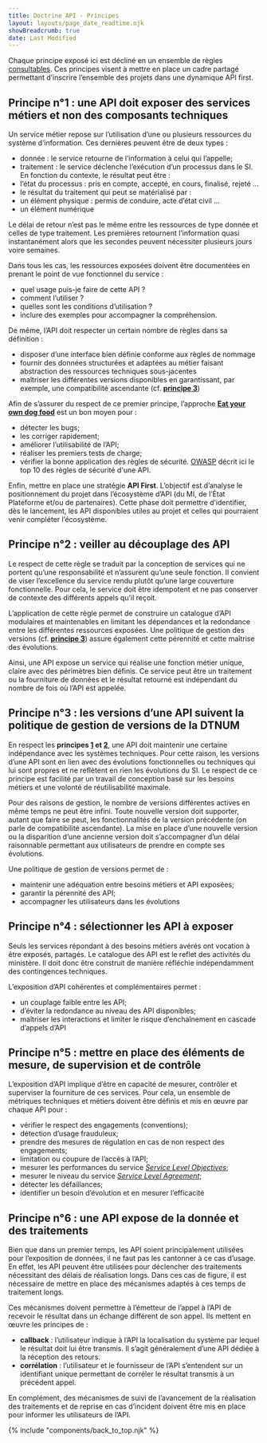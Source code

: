 ```yaml
---
title: Doctrine API - Principes
layout: layouts/page_date_readtime.njk
showBreadcrumb: true
date: Last Modified
---
```


Chaque principe exposé ici est décliné en un ensemble de règles [consultables](../regles/). Ces principes visent à mettre en place un cadre partagé permettant d’inscrire l’ensemble des projets dans une dynamique API first.

## <a name="pr1"> Principe n°1 : une API doit exposer des services métiers et non des composants techniques </a>

Un service métier repose sur l’utilisation d’une ou plusieurs ressources du système d’information. Ces dernières peuvent être de deux types :

- donnée : le service retourne de l’information à celui qui l’appelle;
- traitement : le service déclenche l’exécution d’un processus dans le SI. En fonction du contexte, le résultat peut être :
- l’état du processus : pris en compte, accepté, en cours, finalisé, rejeté …
- le résultat du traitement qui peut se matérialisé par :
- un élément physique : permis de conduire, acte d’état civil …
- un élément numérique

Le délai de retour n’est pas le même entre les ressources de type donnée et celles de type traitement. Les premières retournent l’information quasi instantanément alors que les secondes peuvent nécessiter plusieurs jours voire semaines.

Dans tous les cas, les ressources exposées doivent être documentées en prenant le point de vue fonctionnel du service :

- quel usage puis-je faire de cette API ?
- comment l’utiliser ?
- quelles sont les conditions d’utilisation ?
- inclure des exemples pour accompagner la compréhension.

De même, l’API doit respecter un certain nombre de règles dans sa définition :

- disposer d’une interface bien définie conforme aux règles de nommage
- fournir des données structurées et adaptées au métier faisant abstraction des ressources techniques sous-jacentes
- maîtriser les différentes versions disponibles en garantissant, par exemple, une compatibilité ascendante (cf. [**principe 3**](./index.html#pr3))

Afin de s’assurer du respect de ce premier principe, l’approche <a href="https://en.wikipedia.org/wiki/Eating_your_own_dog_food" target="_blank">**Eat your own dog food**</a> est un bon moyen pour :

- détecter les bugs;
- les corriger rapidement;
- améliorer l’utilisabilité de l’API;
- réaliser les premiers tests de charge;
- vérifier la bonne application des règles de sécurité. <a href="https://owasp.org/www-project-api-security/" target="_blank">OWASP</a> décrit ici le top 10 des règles de sécurité d'une API.

Enfin, mettre en place une stratégie **API First**. L’objectif est d’analyse le positionnement du projet dans l’écosystème d’API (du MI, de l’État Plateforme et/ou de partenaires). Cette phase doit permettre d’identifier, dès le lancement, les API disponibles utiles au projet et celles qui pourraient venir compléter l’écosystème.

## <a name="pr2"> Principe n°2 : veiller au découplage des API </a>

Le respect de cette règle se traduit par la conception de services qui ne portent qu’une responsabilité et n’assurent qu’une seule fonction. Il convient de viser l’excellence du service rendu plutôt qu’une large couverture fonctionnelle. Pour cela, le service doit être idempotent et ne pas conserver de contexte des différents appels qu’il reçoit.

L’application de cette règle permet de construire un catalogue d’API modulaires et maintenables en limitant les dépendances et la redondance entre les différentes ressources exposées. Une politique de gestion des versions (cf. [**principe 3**](./index.html#pr3)) assure également cette pérennité et cette maîtrise des évolutions.

Ainsi, une API expose un service qui réalise une fonction métier unique, claire avec des périmètres bien définis. Ce service peut être un traitement ou la fourniture de données et le résultat retourné est indépendant du nombre de fois où l’API est appelée.

## <a name="pr3"> Principe n°3 : les versions d’une API suivent la politique de gestion de versions de la DTNUM </a>

En respect les **principes [1](./index.html#pr1) et [2](./index.html#pr2)**, une API doit maintenir une certaine indépendance avec les systèmes techniques. Pour cette raison, les versions d’une API sont en lien avec des évolutions fonctionnelles ou techniques qui lui sont propres et ne reflètent en rien les évolutions du SI. Le respect de ce principe est facilité par un travail de conception basé sur les besoins métiers et une volonté de réutilisabilité maximale.

Pour des raisons de gestion, le nombre de versions différentes actives en même temps ne peut être infini. Toute nouvelle version doit supporter, autant que faire se peut, les fonctionnalités de la version précédente (on parle de compatibilité ascendante). La mise en place d’une nouvelle version ou la disparition d’une ancienne version doit s’accompagner d’un délai raisonnable permettant aux utilisateurs de prendre en compte ses évolutions.

Une politique de gestion de versions permet de :

- maintenir une adéquation entre besoins métiers et API exposées;
- garantir la pérennité des API;
- accompagner les utilisateurs dans les évolutions

## <a name="pr4"> Principe n°4 : sélectionner les API à exposer </a>

Seuls les services répondant à des besoins métiers avérés ont vocation à être exposés, partagés. Le catalogue des API est le reflet des activités du ministère. Il doit donc être construit de manière réfléchie indépendamment des contingences techniques.

L’exposition d’API cohérentes et complémentaires permet :

- un couplage faible entre les API;
- d’éviter la redondance au niveau des API disponibles;
- maîtriser les interactions et limiter le risque d’enchaînement en cascade d’appels d’API

## <a name="pr5"> Principe n°5 : mettre en place des éléments de mesure, de supervision et de contrôle </a>

L’exposition d’API implique d’être en capacité de mesurer, contrôler et superviser la fourniture de ces services. Pour cela, un ensemble de métriques techniques et métiers doivent être définis et mis en œuvre par chaque API pour :

- vérifier le respect des engagements (conventions);
- détection d’usage frauduleux;
- prendre des mesures de régulation en cas de non respect des engagements;
- limitation ou coupure de l’accès à l’API;
- mesurer les performances du service <a href="https://fr.wikipedia.org/wiki/SLO)" target="_blank">*Service Level Objectives*</a>;
- mesurer le niveau du service <a href="https://fr.wikipedia.org/wiki/Service-level_agreement" target="_blank">*Service Level Agreement*</a>; 
- détecter les défaillances;
- identifier un besoin d’évolution et en mesurer l’efficacité

## <a name="pr6"> Principe n°6 : une API expose de la donnée et des traitements </a>

Bien que dans un premier temps, les API soient principalement utilisées pour l’exposition de données, il ne faut pas les cantonner à ce cas d’usage. En effet, les API peuvent être utilisées pour déclencher des traitements nécessitant des délais de réalisation longs. Dans ces cas de figure, il est nécessaire de mettre en place des mécanismes adaptés à ces temps de traitement longs.

Ces mécanismes doivent permettre à l’émetteur de l’appel à l’API de recevoir le résultat dans un échange différent de son appel. Ils mettent en œuvre les principes de :

- **callback** : l’utilisateur indique à l’API la localisation du système par lequel le résultat doit lui être transmis. Il s’agit généralement d’une API dédiée à la réception des retours.
- **corrélation** : l’utilisateur et le fournisseur de l’API s’entendent sur un identifiant unique permettant de corréler le résultat transmis à un précédent appel.

En complément, des mécanismes de suivi de l’avancement de la réalisation des traitements et de reprise en cas d’incident doivent être mis en place pour informer les utilisateurs de l’API.

{% include "components/back_to_top.njk" %}

